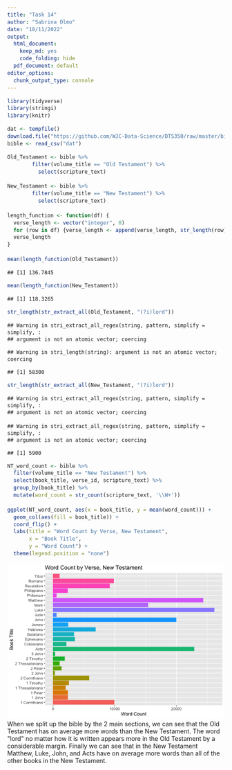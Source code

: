 ```yaml
---
title: "Task 14"
author: "Sabrina Olmo"
date: "10/11/2022"
output:
  html_document:
    keep_md: yes
    code_folding: hide
  pdf_document: default
editor_options:
  chunk_output_type: console
---
```



```r
library(tidyverse)
library(stringi)
library(knitr)
```


```r
dat <- tempfile()
download.file("https://github.com/WJC-Data-Science/DTS350/raw/master/bible.csv", "dat")
bible <- read_csv("dat")
```


```r
Old_Testament <- bible %>%
        filter(volume_title == "Old Testament") %>%
          select(scripture_text)

New_Testament <- bible %>%
        filter(volume_title == "New Testament") %>%
          select(scripture_text)

length_function <- function(df) {
  verse_length <- vector("integer", 0)
  for (row in df) {verse_length <- append(verse_length, str_length(row))}
  verse_length
}
  
mean(length_function(Old_Testament))
```

```
## [1] 136.7845
```

```r
mean(length_function(New_Testament))
```

```
## [1] 118.3265
```


```r
str_length(str_extract_all(Old_Testament, "(?i)lord"))
```

```
## Warning in stri_extract_all_regex(string, pattern, simplify = simplify, :
## argument is not an atomic vector; coercing
```

```
## Warning in stri_length(string): argument is not an atomic vector; coercing
```

```
## [1] 58300
```

```r
str_length(str_extract_all(New_Testament, "(?i)lord"))
```

```
## Warning in stri_extract_all_regex(string, pattern, simplify = simplify, :
## argument is not an atomic vector; coercing

## Warning in stri_extract_all_regex(string, pattern, simplify = simplify, :
## argument is not an atomic vector; coercing
```

```
## [1] 5900
```


```r
NT_word_count <- bible %>%
  filter(volume_title == "New Testament") %>%
  select(book_title, verse_id, scripture_text) %>%
  group_by(book_title) %>%
  mutate(word_count = str_count(scripture_text, '\\W+'))
  
ggplot(NT_word_count, aes(x = book_title, y = mean(word_count))) +
  geom_col(aes(fill = book_title)) +
  coord_flip() +
  labs(title = "Word Count by Verse, New Testament",
       x = "Book Title",
       y = "Word Count") +
  theme(legend.position = "none")
```

![](Task-14_files/figure-html/Q3-1.png)<!-- -->
When we split up the bible by the 2 main sections, we can see that the Old Testament has on average more words than the New Testament. The word "lord" no matter how it is written appears more in the Old Testament by a considerable margin. Finally we can see that in the New Testament Matthew, Luke, John, and Acts have on average more words than all of the other books in the New Testament. 
